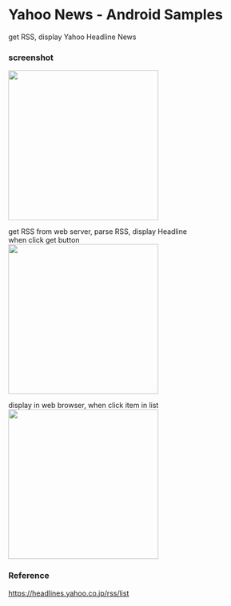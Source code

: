 Yahoo News - Android Samples
===============

get RSS, display Yahoo Headline News <br/>


### screenshot <br/>
<image src="https://raw.githubusercontent.com/ohwada/Android_Samples/master/YahooNews/screenshot/screenshot_yahoo_news_main.png" width="300" /><br/>

get RSS from web server, parse RSS, display Headline <br/>
when click get button <br/>
<image src="https://raw.githubusercontent.com/ohwada/Android_Samples/master/YahooNews/screenshot/screenshot_yahoo_news_list.png" width="300" /><br/>


display in web browser, when click item in list <br/>
<image src="https://raw.githubusercontent.com/ohwada/Android_Samples/master/YahooNews/screenshot/screenshot_yahoo_news_web.png" width="300" /><br/>

### Reference <br/>
https://headlines.yahoo.co.jp/rss/list
